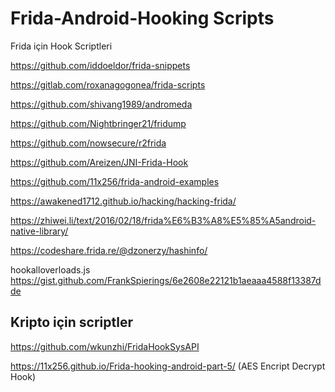 # Frida-Android-Hooking Scripts
Frida için Hook Scriptleri

https://github.com/iddoeldor/frida-snippets

https://gitlab.com/roxanagogonea/frida-scripts

https://github.com/shivang1989/andromeda

https://github.com/Nightbringer21/fridump

https://github.com/nowsecure/r2frida

https://github.com/Areizen/JNI-Frida-Hook

https://github.com/11x256/frida-android-examples

https://awakened1712.github.io/hacking/hacking-frida/

https://zhiwei.li/text/2016/02/18/frida%E6%B3%A8%E5%85%A5android-native-library/

https://codeshare.frida.re/@dzonerzy/hashinfo/

hookalloverloads.js
https://gist.github.com/FrankSpierings/6e2608e22121b1aeaaa4588f13387dde

## Kripto için scriptler

https://github.com/wkunzhi/FridaHookSysAPI

https://11x256.github.io/Frida-hooking-android-part-5/ (AES Encript Decrypt Hook)
